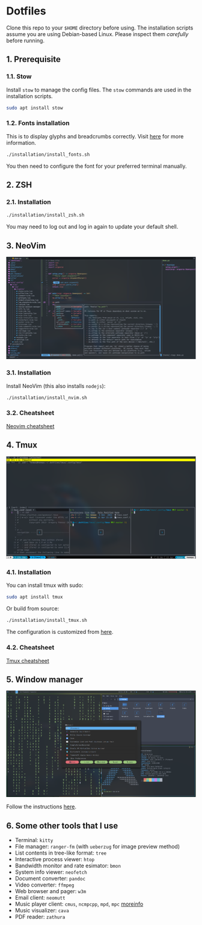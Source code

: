 # Dotfiles

Clone this repo to your `$HOME` directory before using. The installation scripts assume you are using Debian-based Linux. Please inspect them *carefully* before running.

## 1. Prerequisite

### 1.1. Stow

Install `stow` to manage the config files. The `stow` commands are used in the installation scripts.

```bash
sudo apt install stow
```

### 1.2. Fonts installation

This is to display glyphs and breadcrumbs correctly. Visit [here](https://www.nerdfonts.com/#home) for more information.

```bash
./installation/install_fonts.sh
```

You then need to configure the font for your preferred terminal manually.

## 2. ZSH

### 2.1. Installation

```bash
./installation/install_zsh.sh
```

You may need to log out and log in again to update your default shell.

## 3. NeoVim

![](demo/nvim_demo.png)

### 3.1. Installation

Install NeoVim (this also installs `nodejs`):

```bash
./installation/install_nvim.sh
```

### 3.2. Cheatsheet

[Neovim cheatsheet](cheatsheets/nvim_cheatsheet.md)


## 4. Tmux

![](demo/tmux_demo.png)

### 4.1. Installation

You can install tmux with sudo:
```bash
sudo apt install tmux
```

Or build from source:
```bash
./installation/install_tmux.sh
```

The configuration is customized from [here](https://github.com/gpakosz/.tmux).

### 4.2. Cheatsheet

[Tmux cheatsheet](cheatsheets/tmux_cheatsheet.md)

## 5. Window manager

![](demo/wm_demo.png)

Follow the instructions [here](tiling_wm/README.md).

## 6. Some other tools that I use

- Terminal: `kitty`
- File manager: `ranger-fm` (with `ueberzug` for image preview method)
- List contents in tree-like format: `tree`
- Interactive process viewer: `htop`
- Bandwidth monitor and rate esimator: `bmon`
- System info viewer: `neofetch`
- Document converter: `pandoc`
- Video converter: `ffmpeg`
- Web browser and pager: `w3m`
- Email client: `neomutt`
- Music player client: `cmus`, `ncmpcpp`, `mpd`, `mpc` [moreinfo](https://computingforgeeks.com/how-to-configure-mpd-and-ncmpcpp-on-linux/)
- Music visualizer: `cava`
- PDF reader: `zathura`
